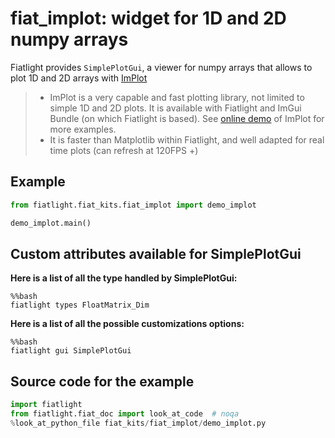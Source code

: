 fiat_implot: widget for 1D and 2D numpy arrays
=============================================

Fiatlight provides `SimplePlotGui`, a viewer for numpy arrays that allows to plot 1D and 2D arrays with [ImPlot](https://github.com/epezent/implot)

> * ImPlot is a very capable and fast plotting library, not limited to simple 1D and 2D plots. It is available with Fiatlight and ImGui Bundle (on which Fiatlight is based). See [online demo](https://traineq.org/implot_demo/src/implot_demo.html) of ImPlot for more examples.
> * It is faster than Matplotlib within Fiatlight, and well adapted for real time plots (can refresh at 120FPS +)

Example
-------

```python
from fiatlight.fiat_kits.fiat_implot import demo_implot

demo_implot.main()
```


Custom attributes available for SimplePlotGui
---------------------------------------------

**Here is a list of all the type handled by SimplePlotGui:**

```
%%bash
fiatlight types FloatMatrix_Dim
```


**Here is a list of all the possible customizations options:**

```
%%bash
fiatlight gui SimplePlotGui
```


Source code for the example
---------------------------

```python
import fiatlight
from fiatlight.fiat_doc import look_at_code  # noqa
%look_at_python_file fiat_kits/fiat_implot/demo_implot.py
```

